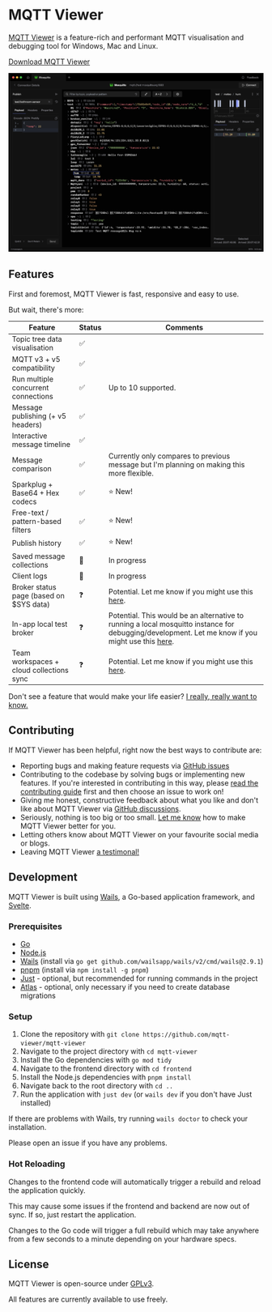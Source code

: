 # MQTT Viewer

[MQTT Viewer](https://mqttviewer.app) is a feature-rich and performant MQTT visualisation and debugging tool for Windows, Mac and Linux.

[Download MQTT Viewer](https://github.com/mqtt-viewer/mqtt-viewer/releases)

![Screenshot of MQTT Viewer](docs/images/screenshot.png)

## Features

First and foremost, MQTT Viewer is fast, responsive and easy to use.

But wait, there's more:

| Feature                                  | Status | Comments                                                                                                                                                                                                     |
| ---------------------------------------- | ------ | ------------------------------------------------------------------------------------------------------------------------------------------------------------------------------------------------------------ |
| Topic tree data visualisation            | ✅     |                                                                                                                                                                                                              |
| MQTT v3 + v5 compatibility               | ✅     |                                                                                                                                                                                                              |
| Run multiple concurrent connections      | ✅     | Up to 10 supported.                                                                                                                                                                                          |
| Message publishing (+ v5 headers)        | ✅     |                                                                                                                                                                                                              |
| Interactive message timeline             | ✅     |                                                                                                                                                                                                              |
| Message comparison                       | ✅     | Currently only compares to previous message but I'm planning on making this more flexible.                                                                                                                   |
| Sparkplug + Base64 + Hex codecs          | ✅     | ⭐ New!                                                                                                                                                                                                      |
| Free-text / pattern-based filters        | ✅     | ⭐ New!                                                                                                                                                                                                      |
| Publish history                          | ✅     | ⭐ New!                                                                                                                                                                                                      |
| Saved message collections                | 🚧     | In progress                                                                                                                                                                                                  |
| Client logs                              | 🚧     | In progress                                                                                                                                                                                                  |
| Broker status page (based on $SYS data)  | ❓     | Potential. Let me know if you might use this [here](https://github.com/mqtt-viewer/mqtt-viewer/discussions/1).                                                                                               |
| In-app local test broker                 | ❓     | Potential. This would be an alternative to running a local mosquitto instance for debugging/development. Let me know if you might use this [here](https://github.com/mqtt-viewer/mqtt-viewer/discussions/2). |
| Team workspaces + cloud collections sync | ❓     | Potential. Let me know if you might use this [here](https://github.com/mqtt-viewer/mqtt-viewer/discussions/3).                                                                                               |

Don't see a feature that would make your life easier? [I really, really want to know.](https://github.com/mqtt-viewer/mqtt-viewer/issues/new?template=feature_idea.yml)

## Contributing

If MQTT Viewer has been helpful, right now the best ways to contribute are:

- Reporting bugs and making feature requests via [GitHub issues](https://github.com/mqtt-viewer/mqtt-viewer/issues)
- Contributing to the codebase by solving bugs or implementing new features. If you're interested in contributing in this way, please [read the contributing guide](CONTRIBUTING.md) first and then choose an issue to work on!
- Giving me honest, constructive feedback about what you like and don't like about MQTT Viewer via [GitHub discussions](https://github.com/mqtt-viewer/mqtt-viewer/discussions).
- Seriously, nothing is too big or too small. [Let me know](https://github.com/mqtt-viewer/mqtt-viewer/issues) how to make MQTT Viewer better for you.
- Letting others know about MQTT Viewer on your favourite social media or blogs.
- Leaving MQTT Viewer [a testimonal!](https://testimonial.to/mqtt-viewer/)

## Development

MQTT Viewer is built using [Wails](https://wails.io/), a Go-based application framework, and [Svelte](https://svelte.dev/).

### Prerequisites

- [Go](https://golang.org/doc/install)
- [Node.js](https://nodejs.org/en/download/)
- [Wails](https://wails.io/docs/gettingstarted/installation) (install via `go get github.com/wailsapp/wails/v2/cmd/wails@2.9.1`)
- [pnpm](https://pnpm.io/installation) (install via `npm install -g pnpm`)
- [Just](https://github.com/casey/just?tab=readme-ov-file#cross-platform) - optional, but recommended for running commands in the project
- [Atlas](https://github.com/ariga/atlas) - optional, only necessary if you need to create database migrations

### Setup

1. Clone the repository with `git clone https://github.com/mqtt-viewer/mqtt-viewer`
2. Navigate to the project directory with `cd mqtt-viewer`
3. Install the Go dependencies with `go mod tidy`
4. Navigate to the frontend directory with `cd frontend`
5. Install the Node.js dependencies with `pnpm install`
6. Navigate back to the root directory with `cd ..`
7. Run the application with `just dev` (or `wails dev` if you don't have Just installed)

If there are problems with Wails, try running `wails doctor` to check your installation.

Please open an issue if you have any problems.

### Hot Reloading

Changes to the frontend code will automatically trigger a rebuild and reload the application quickly.

This may cause some issues if the frontend and backend are now out of sync. If so, just restart the application.

Changes to the Go code will trigger a full rebuild which may take anywhere from a few seconds to a minute depending on your hardware specs.

## License

MQTT Viewer is open-source under [GPLv3](https://www.gnu.org/licenses/gpl-3.0.html).

All features are currently available to use freely.
